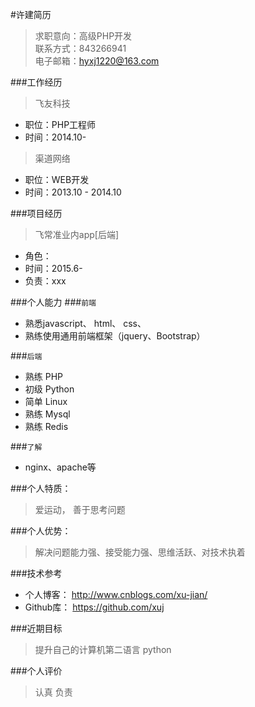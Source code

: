 #许建简历
> 求职意向：高级PHP开发       
> 联系方式：843266941       
> 电子邮箱：hyxj1220@163.com

 
###工作经历
> 飞友科技
 
* 职位：PHP工程师
* 时间：2014.10-    
 
> 渠道网络
 
* 职位：WEB开发
* 时间：2013.10 - 2014.10
   
     
###项目经历
> 飞常准业内app[后端]
  * 角色：      
  * 时间：2015.6-     
  * 负责：xxx      
        
###个人能力
###`前端`
 
  * 熟悉javascript、 html、 css、
  * 熟练使用通用前端框架（jquery、Bootstrap）
            
###`后端`
 
  * 熟练 PHP
  * 初级 Python
  * 简单 Linux
  * 熟练 Mysql   
  * 熟练 Redis   
     
###`了解`
 
  * nginx、apache等        
   
   
###个人特质：
> 爱运动， 善于思考问题
 
 
###个人优势：
> 解决问题能力强、接受能力强、思维活跃、对技术执着
 
 
###技术参考
  * 个人博客： http://www.cnblogs.com/xu-jian/
  * Github库：  https://github.com/xuj
 
 
###近期目标
> 提升自己的计算机第二语言  python
 
###个人评价
> 认真 负责
   
